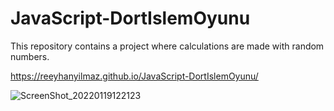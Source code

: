 # JavaScript-DortIslemOyunu
This repository contains a project where calculations are made with random numbers.

https://reeyhanyilmaz.github.io/JavaScript-DortIslemOyunu/

![ScreenShot_20220119122123](https://user-images.githubusercontent.com/92322334/150101158-b374fb90-2c9b-4360-8fe1-24fd118591cd.png)


